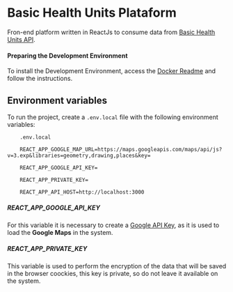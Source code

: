 # Basic Health Units Plataform

Fron-end platform written in ReactJs to consume data from [Basic Health Units API](https://gitlab.com/victor.h.souza.vieira/basic-health-units).

#### Preparing the Development Environment

To install the Development Environment, access the [Docker Readme](docker/README.md) and follow the instructions.

## Environment variables

To run the project, create a `.env.local` file with the following environment variables:

```
    .env.local
    
    REACT_APP_GOOGLE_MAP_URL=https://maps.googleapis.com/maps/api/js?v=3.exp&libraries=geometry,drawing,places&key=
    
    REACT_APP_GOOGLE_API_KEY=
    
    REACT_APP_PRIVATE_KEY=
    
    REACT_APP_API_HOST=http://localhost:3000

```

##### REACT_APP_GOOGLE_API_KEY

For this variable it is necessary to create a [Google API Key](https://developers.google.com/maps/documentation/javascript/get-api-key?hl=pt-br),
as it is used to load the **Google Maps** in the system.

##### REACT_APP_PRIVATE_KEY


This variable is used to perform the encryption of the data that will be saved in the browser coockies, this key is private, so do not leave it available on the system.
